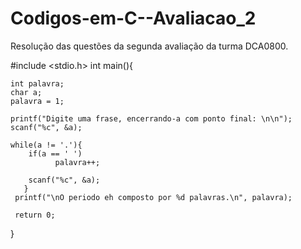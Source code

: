 # Codigos-em-C--Avaliacao_2
Resolução das questões da segunda avaliação da turma DCA0800.

#include <stdio.h>
int main(){

    int palavra;
    char a;
    palavra = 1;

    printf("Digite uma frase, encerrando-a com ponto final: \n\n");
    scanf("%c", &a);

    while(a != '.'){
        if(a == ' ')
              palavra++;

        scanf("%c", &a);
       }
     printf("\nO periodo eh composto por %d palavras.\n", palavra);

     return 0;
}
